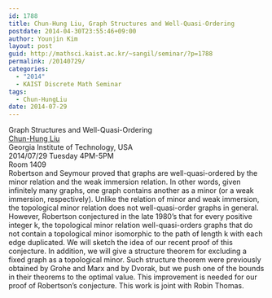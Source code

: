 ```yaml
---
id: 1788
title: Chun-Hung Liu, Graph Structures and Well-Quasi-Ordering
postdate: 2014-04-30T23:55:46+09:00
author: Younjin Kim
layout: post
guid: http://mathsci.kaist.ac.kr/~sangil/seminar/?p=1788
permalink: /20140729/
categories:
  - "2014"
  - KAIST Discrete Math Seminar
tags:
  - Chun-HungLiu
date: 2014-07-29
---
```

<div class="talk">
  Graph Structures and Well-Quasi-Ordering
</div>

<div class="speaker">
  <a href="http://people.math.gatech.edu/~cliu87/"> Chun-Hung Liu </a><br /> Georgia Institute of Technology, USA
</div>

<div class="date">
  2014/07/29 Tuesday 4PM-5PM<br /> Room 1409
</div>

<div class="abstract">
  Robertson and Seymour proved that graphs are well-quasi-ordered by the minor relation and the weak immersion relation. In other words, given infinitely many graphs, one graph contains another as a minor (or a weak immersion, respectively). Unlike the relation of minor and weak immersion, the topological minor relation does not well-quasi-order graphs in general. However, Robertson conjectured in the late 1980&#8217;s that for every positive integer k, the topological minor relation well-quasi-orders graphs that do not contain a topological minor isomorphic to the path of length k with each edge duplicated. We will sketch the idea of our recent proof of this conjecture. In addition, we will give a structure theorem for excluding a fixed graph as a topological minor. Such structure theorem were previously obtained by Grohe and Marx and by Dvorak, but we push one of the bounds in their theorems to the optimal value. This improvement is needed for our proof of Robertson&#8217;s conjecture. This work is joint with Robin Thomas.
</div>